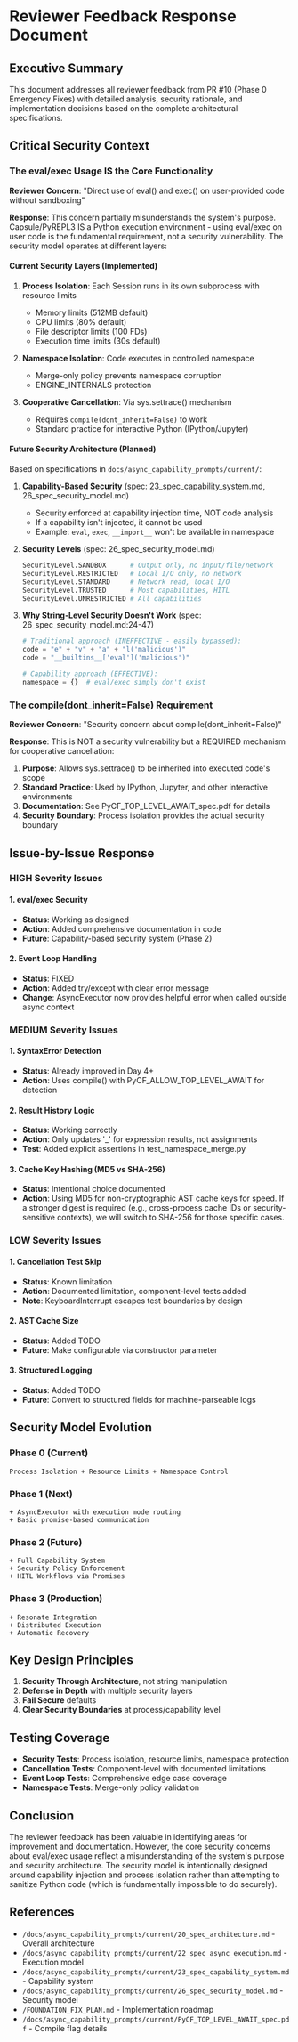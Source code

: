 # Reviewer Feedback Response Document

## Executive Summary

This document addresses all reviewer feedback from PR #10 (Phase 0 Emergency Fixes) with detailed analysis, security rationale, and implementation decisions based on the complete architectural specifications.

## Critical Security Context

### The eval/exec Usage IS the Core Functionality

**Reviewer Concern**: "Direct use of eval() and exec() on user-provided code without sandboxing"

**Response**: This concern partially misunderstands the system's purpose. Capsule/PyREPL3 IS a Python execution environment - using eval/exec on user code is the fundamental requirement, not a security vulnerability. The security model operates at different layers:

#### Current Security Layers (Implemented)
1. **Process Isolation**: Each Session runs in its own subprocess with resource limits
   - Memory limits (512MB default)
   - CPU limits (80% default)
   - File descriptor limits (100 FDs)
   - Execution time limits (30s default)

2. **Namespace Isolation**: Code executes in controlled namespace
   - Merge-only policy prevents namespace corruption
   - ENGINE_INTERNALS protection

3. **Cooperative Cancellation**: Via sys.settrace() mechanism
   - Requires `compile(dont_inherit=False)` to work
   - Standard practice for interactive Python (IPython/Jupyter)

#### Future Security Architecture (Planned)
Based on specifications in `docs/async_capability_prompts/current/`:

1. **Capability-Based Security** (spec: 23_spec_capability_system.md, 26_spec_security_model.md)
   - Security enforced at capability injection time, NOT code analysis
   - If a capability isn't injected, it cannot be used
   - Example: `eval`, `exec`, `__import__` won't be available in namespace

2. **Security Levels** (spec: 26_spec_security_model.md)
   ```python
   SecurityLevel.SANDBOX      # Output only, no input/file/network
   SecurityLevel.RESTRICTED   # Local I/O only, no network
   SecurityLevel.STANDARD     # Network read, local I/O
   SecurityLevel.TRUSTED      # Most capabilities, HITL
   SecurityLevel.UNRESTRICTED # All capabilities
   ```

3. **Why String-Level Security Doesn't Work** (spec: 26_spec_security_model.md:24-47)
   ```python
   # Traditional approach (INEFFECTIVE - easily bypassed):
   code = "e" + "v" + "a" + "l('malicious')"
   code = "__builtins__['eval']('malicious')"
   
   # Capability approach (EFFECTIVE):
   namespace = {}  # eval/exec simply don't exist
   ```

### The compile(dont_inherit=False) Requirement

**Reviewer Concern**: "Security concern about compile(dont_inherit=False)"

**Response**: This is NOT a security vulnerability but a REQUIRED mechanism for cooperative cancellation:

1. **Purpose**: Allows sys.settrace() to be inherited into executed code's scope
2. **Standard Practice**: Used by IPython, Jupyter, and other interactive environments
3. **Documentation**: See PyCF_TOP_LEVEL_AWAIT_spec.pdf for details
4. **Security Boundary**: Process isolation provides the actual security boundary

## Issue-by-Issue Response

### HIGH Severity Issues

#### 1. eval/exec Security
- **Status**: Working as designed
- **Action**: Added comprehensive documentation in code
- **Future**: Capability-based security system (Phase 2)

#### 2. Event Loop Handling
- **Status**: FIXED
- **Action**: Added try/except with clear error message
- **Change**: AsyncExecutor now provides helpful error when called outside async context

### MEDIUM Severity Issues

#### 1. SyntaxError Detection
- **Status**: Already improved in Day 4+
- **Action**: Uses compile() with PyCF_ALLOW_TOP_LEVEL_AWAIT for detection

#### 2. Result History Logic
- **Status**: Working correctly
- **Action**: Only updates '_' for expression results, not assignments
- **Test**: Added explicit assertions in test_namespace_merge.py

#### 3. Cache Key Hashing (MD5 vs SHA-256)
- **Status**: Intentional choice documented
- **Action**: Using MD5 for non-cryptographic AST cache keys for speed. If a
  stronger digest is required (e.g., cross-process cache IDs or security-
  sensitive contexts), we will switch to SHA-256 for those specific cases.

### LOW Severity Issues

#### 1. Cancellation Test Skip
- **Status**: Known limitation
- **Action**: Documented limitation, component-level tests added
- **Note**: KeyboardInterrupt escapes test boundaries by design

#### 2. AST Cache Size
- **Status**: Added TODO
- **Future**: Make configurable via constructor parameter

#### 3. Structured Logging
- **Status**: Added TODO
- **Future**: Convert to structured fields for machine-parseable logs

## Security Model Evolution

### Phase 0 (Current)
```
Process Isolation + Resource Limits + Namespace Control
```

### Phase 1 (Next)
```
+ AsyncExecutor with execution mode routing
+ Basic promise-based communication
```

### Phase 2 (Future)
```
+ Full Capability System
+ Security Policy Enforcement
+ HITL Workflows via Promises
```

### Phase 3 (Production)
```
+ Resonate Integration
+ Distributed Execution
+ Automatic Recovery
```

## Key Design Principles

1. **Security Through Architecture**, not string manipulation
2. **Defense in Depth** with multiple security layers
3. **Fail Secure** defaults
4. **Clear Security Boundaries** at process/capability level

## Testing Coverage

- **Security Tests**: Process isolation, resource limits, namespace protection
- **Cancellation Tests**: Component-level with documented limitations
- **Event Loop Tests**: Comprehensive edge case coverage
- **Namespace Tests**: Merge-only policy validation

## Conclusion

The reviewer feedback has been valuable in identifying areas for improvement and documentation. However, the core security concerns about eval/exec usage reflect a misunderstanding of the system's purpose and security architecture. The security model is intentionally designed around capability injection and process isolation rather than attempting to sanitize Python code (which is fundamentally impossible to do securely).

## References

- `/docs/async_capability_prompts/current/20_spec_architecture.md` - Overall architecture
- `/docs/async_capability_prompts/current/22_spec_async_execution.md` - Execution model
- `/docs/async_capability_prompts/current/23_spec_capability_system.md` - Capability system
- `/docs/async_capability_prompts/current/26_spec_security_model.md` - Security model
- `/FOUNDATION_FIX_PLAN.md` - Implementation roadmap
- `/docs/async_capability_prompts/current/PyCF_TOP_LEVEL_AWAIT_spec.pdf` - Compile flag details
